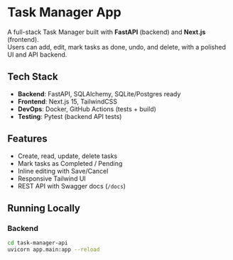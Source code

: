 # Task Manager App 

A full-stack Task Manager built with **FastAPI** (backend) and **Next.js** (frontend).  
Users can add, edit, mark tasks as done, undo, and delete, with a polished UI and API backend.

## Tech Stack
- **Backend**: FastAPI, SQLAlchemy, SQLite/Postgres ready
- **Frontend**: Next.js 15, TailwindCSS
- **DevOps**: Docker, GitHub Actions (tests + build)
- **Testing**: Pytest (backend API tests)

## Features
- Create, read, update, delete tasks
- Mark tasks as Completed / Pending
- Inline editing with Save/Cancel
- Responsive Tailwind UI
- REST API with Swagger docs (`/docs`)

## Running Locally

### Backend
```bash
cd task-manager-api
uvicorn app.main:app --reload
